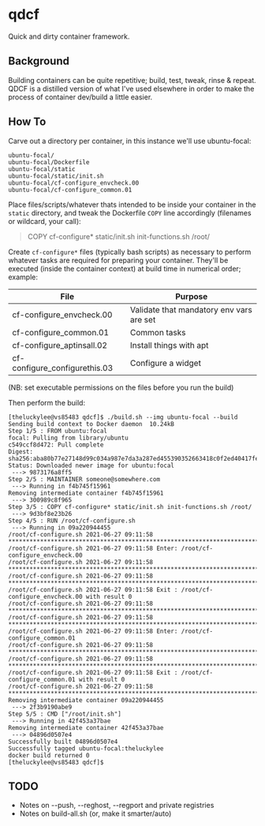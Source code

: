 # qdcf

Quick and dirty container framework.

## Background

Building containers can be quite repetitive; build, test, tweak, rinse & repeat.  QDCF is a distilled version of what I've used elsewhere in order to make the process of container dev/build a little easier.

## How To

Carve out a directory per container, in this instance we'll use ubuntu-focal:

```
ubuntu-focal/
ubuntu-focal/Dockerfile
ubuntu-focal/static
ubuntu-focal/static/init.sh
ubuntu-focal/cf-configure_envcheck.00
ubuntu-focal/cf-configure_common.01
```

Place files/scripts/whatever thats intended to be inside your container in the `static` directory, and tweak the Dockerfile `COPY` line accordingly (filenames or wildcard, your call):

> COPY cf-configure* static/init.sh init-functions.sh /root/

Create `cf-configure*` files (typically bash scripts) as necessary to perform whatever tasks are required for preparing your container.  They'll be executed (inside the container context) at build time in numerical order; example:

| File | Purpose |
| -- | -- |
| cf-configure_envcheck.00 | Validate that mandatory env vars are set |
| cf-configure_common.01 | Common tasks |
| cf-configure_aptinsall.02 | Install things with apt |
| cf-configure_configurethis.03 | Configure a widget |

(NB: set executable permissions on the files before you run the build)

Then perform the build:

```
[theluckylee@vs85483 qdcf]$ ./build.sh --img ubuntu-focal --build
Sending build context to Docker daemon  10.24kB
Step 1/5 : FROM ubuntu:focal
focal: Pulling from library/ubuntu
c549ccf8d472: Pull complete 
Digest: sha256:aba80b77e27148d99c034a987e7da3a287ed455390352663418c0f2ed40417fe
Status: Downloaded newer image for ubuntu:focal
 ---> 9873176a8ff5
Step 2/5 : MAINTAINER someone@somewhere.com
 ---> Running in f4b745f15961
Removing intermediate container f4b745f15961
 ---> 300989c8f965
Step 3/5 : COPY cf-configure* static/init.sh init-functions.sh /root/
 ---> 9d3bf8e23b26
Step 4/5 : RUN /root/cf-configure.sh
 ---> Running in 09a220944455
/root/cf-configure.sh 2021-06-27 09:11:58 ********************************************************************************
/root/cf-configure.sh 2021-06-27 09:11:58 Enter: /root/cf-configure_envcheck.00
/root/cf-configure.sh 2021-06-27 09:11:58 ********************************************************************************
/root/cf-configure.sh 2021-06-27 09:11:58 ********************************************************************************
/root/cf-configure.sh 2021-06-27 09:11:58 Exit : /root/cf-configure_envcheck.00 with result 0
/root/cf-configure.sh 2021-06-27 09:11:58 ********************************************************************************
/root/cf-configure.sh 2021-06-27 09:11:58 ********************************************************************************
/root/cf-configure.sh 2021-06-27 09:11:58 Enter: /root/cf-configure_common.01
/root/cf-configure.sh 2021-06-27 09:11:58 ********************************************************************************
/root/cf-configure.sh 2021-06-27 09:11:58 ********************************************************************************
/root/cf-configure.sh 2021-06-27 09:11:58 Exit : /root/cf-configure_common.01 with result 0
/root/cf-configure.sh 2021-06-27 09:11:58 ********************************************************************************
Removing intermediate container 09a220944455
 ---> 2f3b9190abe9
Step 5/5 : CMD ["/root/init.sh"]
 ---> Running in 42f453a37bae
Removing intermediate container 42f453a37bae
 ---> 04896d0507e4
Successfully built 04896d0507e4
Successfully tagged ubuntu-focal:theluckylee
docker build returned 0
[theluckylee@vs85483 qdcf]$ 
```

## TODO

  * Notes on --push, --reghost, --regport and private registries
  * Notes on build-all.sh (or, make it smarter/auto)